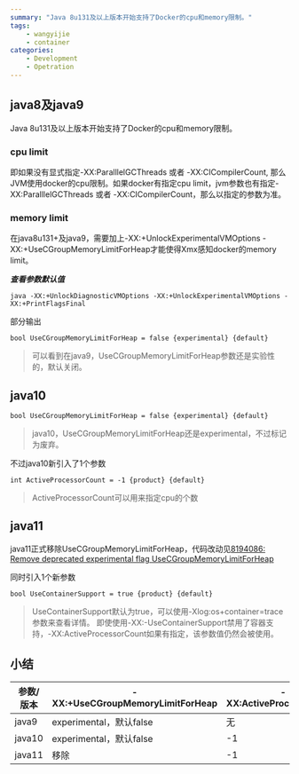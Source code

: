 ```yaml
---
summary: "Java 8u131及以上版本开始支持了Docker的cpu和memory限制。"
tags:
    - wangyijie
    - container
categories:
    - Development
    - Opetration
---
```

## java8及java9

Java 8u131及以上版本开始支持了Docker的cpu和memory限制。

### cpu limit

即如果没有显式指定-XX:ParalllelGCThreads 或者 -XX:CICompilerCount, 那么JVM使用docker的cpu限制。如果docker有指定cpu limit，jvm参数也有指定-XX:ParalllelGCThreads 或者 -XX:CICompilerCount，那么以指定的参数为准。

### memory limit

在java8u131+及java9，需要加上-XX:+UnlockExperimentalVMOptions -XX:+UseCGroupMemoryLimitForHeap才能使得Xmx感知docker的memory limit。

***查看参数默认值***

```
java -XX:+UnlockDiagnosticVMOptions -XX:+UnlockExperimentalVMOptions -XX:+PrintFlagsFinal
```

部分输出

```
bool UseCGroupMemoryLimitForHeap = false {experimental} {default}
```

> 可以看到在java9，UseCGroupMemoryLimitForHeap参数还是实验性的，默认关闭。

## java10

```
bool UseCGroupMemoryLimitForHeap = false {experimental} {default}
```

> java10，UseCGroupMemoryLimitForHeap还是experimental，不过标记为废弃。

不过java10新引入了1个参数

```
int ActiveProcessorCount = -1 {product} {default}
```

> ActiveProcessorCount可以用来指定cpu的个数

## java11

java11正式移除UseCGroupMemoryLimitForHeap，代码改动见[8194086: Remove deprecated experimental flag UseCGroupMemoryLimitForHeap](http://hg.openjdk.java.net/jdk/jdk/rev/48b6b247eb7a)

同时引入1个新参数

```
bool UseContainerSupport = true {product} {default}
```

> UseContainerSupport默认为true，可以使用-Xlog:os+container=trace参数来查看详情。
> 即使使用-XX:-UseContainerSupport禁用了容器支持，-XX:ActiveProcessorCount如果有指定，该参数值仍然会被使用。

## 小结

| 参数/版本 | -XX:+UseCGroupMemoryLimitForHeap | -XX:ActiveProcessorCount | -XX:+UseContainerSupport |
| --- | --- | --- | --- |
| java9 | experimental，默认false | 无 | 无 |
| java10 | experimental，默认false | -1 | 无 |
| java11 | 移除 | -1 | product，默认true |


